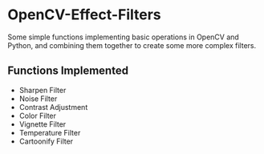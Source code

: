 # OpenCV-Effect-Filters
Some simple functions implementing basic operations in OpenCV and Python, and combining them together to create some more complex filters.

## Functions Implemented
+ Sharpen Filter
+ Noise Filter
+ Contrast Adjustment
+ Color Filter
+ Vignette Filter
+ Temperature Filter
+ Cartoonify Filter
